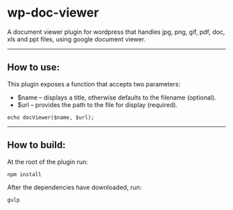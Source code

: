# wp-doc-viewer
A document viewer plugin for wordpress that handles jpg, png, gif, pdf, doc, xls and ppt files, using google document viewer.

<hr>

<h2>How to use:</h2>
<p>This plugin exposes a function that accepts two parameters:</p>
<ul>
<li>$name – displays a title, otherwise defaults to the filename (optional).</li>
<li>$url – provides the path to the file for display (required).</li>
</ul>
<pre><code>echo docViewer($name, $url);</code></pre>

<hr>

<h2>How to build:</h2>
<p>At the root of the plugin run:</p>
<pre><code>npm install</code></pre>

<p>After the dependencies have downloaded, run:</p>
<pre><code>gulp</code></pre>
